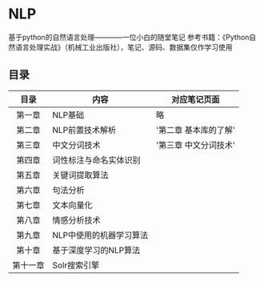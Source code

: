 # NLP
 基于python的自然语言处理————一位小白的随堂笔记
参考书籍：《Python自然语言处理实战》（机械工业出版社），笔记、源码、数据集仅作学习使用
## 目录
|   目录   | 内容                    | 对应笔记页面 |
| :--------: | ------------------------- | ------ |
|  第一章  | NLP基础                 | 略   |
|  第二章  | NLP前置技术解析         | '第二章 基本库的了解'|
|  第三章  | 中文分词技术            | '第三章 中文分词技术'|
|  第四章  | 词性标注与命名实体识别  |      |
|  第五章  | 关键词提取算法          |      |
|  第六章  | 句法分析                |      |
|  第七章  | 文本向量化              |      |
|  第八章  | 情感分析技术            |      |
|  第九章  | NLP中使用的机器学习算法 |      |
|  第十章  | 基于深度学习的NLP算法   |      |
| 第十一章 | Solr搜索引擎            |      |
